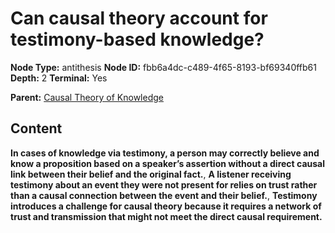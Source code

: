 # Can causal theory account for testimony-based knowledge?

**Node Type:** antithesis
**Node ID:** fbb6a4dc-c489-4f65-8193-bf69340ffb61
**Depth:** 2
**Terminal:** Yes

**Parent:** [Causal Theory of Knowledge](causal-theory-of-knowledge.md)

## Content

**In cases of knowledge via testimony, a person may correctly believe and know a proposition based on a speaker’s assertion without a direct causal link between their belief and the original fact.**, **A listener receiving testimony about an event they were not present for relies on trust rather than a causal connection between the event and their belief.**, **Testimony introduces a challenge for causal theory because it requires a network of trust and transmission that might not meet the direct causal requirement.**
